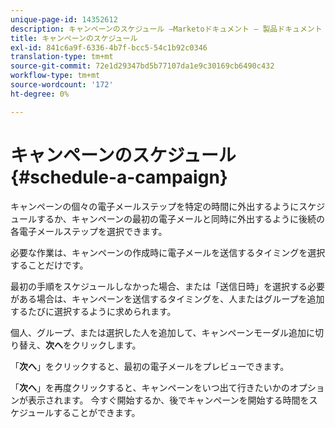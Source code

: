 ```yaml
---
unique-page-id: 14352612
description: キャンペーンのスケジュール —Marketoドキュメント — 製品ドキュメント
title: キャンペーンのスケジュール
exl-id: 841c6a9f-6336-4b7f-bcc5-54c1b92c0346
translation-type: tm+mt
source-git-commit: 72e1d29347bd5b77107da1e9c30169cb6490c432
workflow-type: tm+mt
source-wordcount: '172'
ht-degree: 0%

---
```


# キャンペーンのスケジュール{#schedule-a-campaign}

キャンペーンの個々の電子メールステップを特定の時間に外出するようにスケジュールするか、キャンペーンの最初の電子メールと同時に外出するように後続の各電子メールステップを選択できます。

必要な作業は、キャンペーンの作成時に電子メールを送信するタイミングを選択することだけです。

最初の手順をスケジュールしなかった場合、または「送信日時」を選択する必要がある場合は、キャンペーンを送信するタイミングを、人またはグループを追加するたびに選択するように求められます。

個人、グループ、または選択した人を追加して、キャンペーンモーダル追加に切り替え、**次へ**&#x200B;をクリックします。

「**次へ**」をクリックすると、最初の電子メールをプレビューできます。

「**次へ**」を再度クリックすると、キャンペーンをいつ出て行きたいかのオプションが表示されます。 今すぐ開始するか、後でキャンペーンを開始する時間をスケジュールすることができます。
